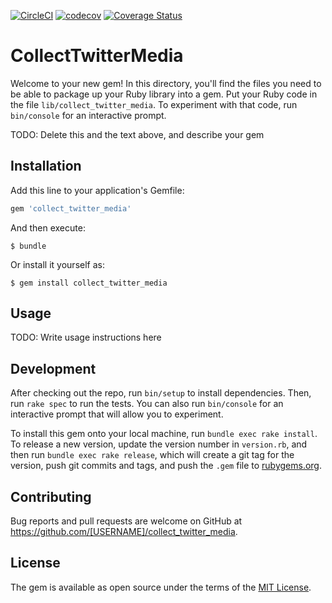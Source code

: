 [![CircleCI](https://circleci.com/gh/corselia/collect_twitter_media/tree/master.svg?style=svg)](https://circleci.com/gh/corselia/collect_twitter_media/tree/master) [![codecov](https://codecov.io/gh/corselia/collect_twitter_media/branch/master/graph/badge.svg)](https://codecov.io/gh/corselia/collect_twitter_media) [![Coverage Status](https://coveralls.io/repos/github/corselia/collect_twitter_media/badge.svg)](https://coveralls.io/github/corselia/collect_twitter_media)

# CollectTwitterMedia

Welcome to your new gem! In this directory, you'll find the files you need to be able to package up your Ruby library into a gem. Put your Ruby code in the file `lib/collect_twitter_media`. To experiment with that code, run `bin/console` for an interactive prompt.

TODO: Delete this and the text above, and describe your gem

## Installation

Add this line to your application's Gemfile:

```ruby
gem 'collect_twitter_media'
```

And then execute:

    $ bundle

Or install it yourself as:

    $ gem install collect_twitter_media

## Usage

TODO: Write usage instructions here

## Development

After checking out the repo, run `bin/setup` to install dependencies. Then, run `rake spec` to run the tests. You can also run `bin/console` for an interactive prompt that will allow you to experiment.

To install this gem onto your local machine, run `bundle exec rake install`. To release a new version, update the version number in `version.rb`, and then run `bundle exec rake release`, which will create a git tag for the version, push git commits and tags, and push the `.gem` file to [rubygems.org](https://rubygems.org).

## Contributing

Bug reports and pull requests are welcome on GitHub at https://github.com/[USERNAME]/collect_twitter_media.

## License

The gem is available as open source under the terms of the [MIT License](https://opensource.org/licenses/MIT).
